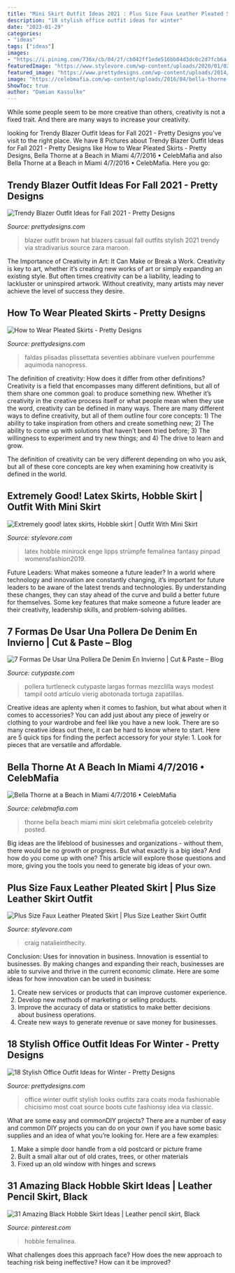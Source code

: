 ```yaml
---
title: "Mini Skirt Outfit Ideas 2021 : Plus Size Faux Leather Pleated Skirt"
description: "18 stylish office outfit ideas for winter"
date: "2023-01-29"
categories:
- "ideas"
tags: ["ideas"]
images:
- "https://i.pinimg.com/736x/cb/04/2f/cb042ff1ede516bb04d3dc0c2d7fcb6a.jpg"
featuredImage: "https://www.stylevore.com/wp-content/uploads/2020/01/0292715cb0a7d93e7c956c4884f5e746.jpg"
featured_image: "https://www.prettydesigns.com/wp-content/uploads/2014/09/Brown-Blazer-Outfit-with-a-Hat.jpg"
image: "https://celebmafia.com/wp-content/uploads/2016/04/bella-thorne-at-a-beach-in-miami-4-7-2016-20.jpg"
ShowToc: true
author: "Damian Kassulke"
---
```



While some people seem to be more creative than others, creativity is not a fixed trait. And there are many ways to increase your creativity.

	

		
looking for Trendy Blazer Outfit Ideas for Fall 2021 - Pretty Designs you've visit to the right place. We have 8 Pictures about Trendy Blazer Outfit Ideas for Fall 2021 - Pretty Designs like How to Wear Pleated Skirts - Pretty Designs, Bella Thorne at a Beach in Miami 4/7/2016 • CelebMafia and also Bella Thorne at a Beach in Miami 4/7/2016 • CelebMafia. Here you go:
		
    
## Trendy Blazer Outfit Ideas For Fall 2021 - Pretty Designs

<img loading=lazy src="https://www.prettydesigns.com/wp-content/uploads/2014/09/Brown-Blazer-Outfit-with-a-Hat.jpg" onerror="this.onerror=null;this.src='https://tse2.mm.bing.net/th?id=OIP.T_VfDUU3jTF5sGvki8kAuAHaK3&amp;pid=15.1';" alt="Trendy Blazer Outfit Ideas for Fall 2021 - Pretty Designs">

_Source: prettydesigns.com_

>blazer outfit brown hat blazers casual fall outfits stylish 2021 trendy via stradivarius source zara maroon. 

	

The Importance of Creativity in Art: It Can Make or Break a Work.
Creativity is key to art, whether it’s creating new works of art or simply expanding an existing style. But often times creativity can be a liability, leading to lackluster or uninspired artwork. Without creativity, many artists may never achieve the level of success they desire.

    
## How To Wear Pleated Skirts - Pretty Designs

<img loading=lazy src="https://www.prettydesigns.com/wp-content/uploads/2014/05/Beige-Pleated-Skirt-Outfit-Idea.jpg" onerror="this.onerror=null;this.src='https://tse4.mm.bing.net/th?id=OIP.cDA8wY2ayhQPjrJAdvt2NAHaLH&amp;pid=15.1';" alt="How to Wear Pleated Skirts - Pretty Designs">

_Source: prettydesigns.com_

>faldas plisadas plissettata seventies abbinare vuelven pourfemme aquimoda nanopress. 

	

The definition of creativity: How does it differ from other definitions?
Creativity is a field that encompasses many different definitions, but all of them share one common goal: to produce something new. Whether it’s creativity in the creative process itself or what people mean when they use the word, creativity can be defined in many ways. 
There are many different ways to define creativity, but all of them outline four core concepts: 1) The ability to take inspiration from others and create something new; 2) The ability to come up with solutions that haven’t been tried before; 3) The willingness to experiment and try new things; and 4) The drive to learn and grow. 

The definition of creativity can be very different depending on who you ask, but all of these core concepts are key when examining how creativity is defined in the world.

    
## Extremely Good! Latex Skirts, Hobble Skirt | Outfit With Mini Skirt

<img loading=lazy src="https://www.stylevore.com/wp-content/uploads/2020/01/015bfb5b1941c91708dbc7c9096846f7.jpg" onerror="this.onerror=null;this.src='https://tse1.mm.bing.net/th?id=OIP.g_sLgjpdRkAZxtq90SzN5AHaLH&amp;pid=15.1';" alt="Extremely good! latex skirts, Hobble skirt | Outfit With Mini Skirt">

_Source: stylevore.com_

>latex hobble minirock enge lipps strümpfe femalinea fantasy pinpad womensfashion2019. 

	

Future Leaders: What makes someone a future leader?
In a world where technology and innovation are constantly changing, it’s important for future leaders to be aware of the latest trends and technologies. By understanding these changes, they can stay ahead of the curve and build a better future for themselves. Some key features that make someone a future leader are their creativity, leadership skills, and problem-solving abilities.

    
## 7 Formas De Usar Una Pollera De Denim En Invierno | Cut &amp; Paste – Blog

<img loading=lazy src="https://www.cutypaste.com/wp-content/uploads/2018/07/4-6.jpg" onerror="this.onerror=null;this.src='https://tse1.mm.bing.net/th?id=OIP._vTys5WwdeCGlk-mB5kE-gHaKd&amp;pid=15.1';" alt="7 Formas De Usar Una Pollera De Denim En Invierno | Cut &amp; Paste – Blog">

_Source: cutypaste.com_

>pollera turtleneck cutypaste largas formas mezclilla ways modest tampil ootd artículo vierig abotonada tortuga zapatillas. 

	

Creative ideas are aplenty when it comes to fashion, but what about when it comes to accessories? You can add just about any piece of jewelry or clothing to your wardrobe and feel like you have a new look. There are so many creative ideas out there, it can be hard to know where to start. Here are 5 quick tips for finding the perfect accessory for your style: 1. Look for pieces that are versatile and affordable.

    
## Bella Thorne At A Beach In Miami 4/7/2016 • CelebMafia

<img loading=lazy src="https://celebmafia.com/wp-content/uploads/2016/04/bella-thorne-at-a-beach-in-miami-4-7-2016-20.jpg" onerror="this.onerror=null;this.src='https://tse1.mm.bing.net/th?id=OIP.4SRM36X_pLVNFtdgi03f7wHaLH&amp;pid=15.1';" alt="Bella Thorne at a Beach in Miami 4/7/2016 • CelebMafia">

_Source: celebmafia.com_

>thorne bella beach miami mini skirt celebmafia gotceleb celebrity posted. 

	

Big ideas are the lifeblood of businesses and organizations - without them, there would be no growth or progress. But what exactly is a big idea? And how do you come up with one? This article will explore those questions and more, giving you the tools you need to generate big ideas of your own.

    
## Plus Size Faux Leather Pleated Skirt | Plus Size Leather Skirt Outfit

<img loading=lazy src="https://www.stylevore.com/wp-content/uploads/2020/01/0292715cb0a7d93e7c956c4884f5e746.jpg" onerror="this.onerror=null;this.src='https://tse3.mm.bing.net/th?id=OIP.KK2jI1wGw2ztB-8xjFINJwHaLH&amp;pid=15.1';" alt="Plus Size Faux Leather Pleated Skirt | Plus Size Leather Skirt Outfit">

_Source: stylevore.com_

>craig natalieinthecity. 

	

Conclusion: Uses for innovation in business.
Innovation is essential to businesses. By making changes and expanding their reach, businesses are able to survive and thrive in the current economic climate. Here are some ideas for how innovation can be used in business:
1. Create new services or products that can improve customer experience.
2. Develop new methods of marketing or selling products.
3. Improve the accuracy of data or statistics to make better decisions about business operations.
4. Create new ways to generate revenue or save money for businesses.

    
## 18 Stylish Office Outfit Ideas For Winter - Pretty Designs

<img loading=lazy src="https://www.prettydesigns.com/wp-content/uploads/2017/12/18-stylish-office-outfit-ideas-for-winter-2018-4.jpg" onerror="this.onerror=null;this.src='https://tse2.mm.bing.net/th?id=OIP.NN4fnL1K6dpDo2nLV3qkKwHaK2&amp;pid=15.1';" alt="18 Stylish Office Outfit Ideas for Winter - Pretty Designs">

_Source: prettydesigns.com_

>office winter outfit stylish looks outfits zara coats moda fashionable chicisimo most coat source boots cute fashionsy idea via classic. 

	

What are some easy and commonDIY projects?
There are a number of easy and common DIY projects you can do on your own if you have some basic supplies and an idea of what you’re looking for. Here are a few examples:
1. Make a simple door handle from a old postcard or picture frame
2. Built a small altar out of old crates, trees, or other materials
3. Fixed up an old window with hinges and screws

    
## 31 Amazing Black Hobble Skirt Ideas | Leather Pencil Skirt, Black

<img loading=lazy src="https://i.pinimg.com/736x/cb/04/2f/cb042ff1ede516bb04d3dc0c2d7fcb6a.jpg" onerror="this.onerror=null;this.src='https://tse2.mm.bing.net/th?id=OIP.X893NdmSZZZcy5gBDyAwAQHaLH&amp;pid=15.1';" alt="31 Amazing Black Hobble Skirt Ideas | Leather pencil skirt, Black">

_Source: pinterest.com_

>hobble femalinea. 

	

What challenges does this approach face?
How does the new approach to teaching risk being ineffective? How can it be improved?

